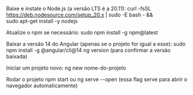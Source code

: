 Baixe e instale o Node.js (a versão LTS é a 20.11): curl -fsSL https://deb.nodesource.com/setup_20.x | sudo -E bash - &&\
sudo apt-get install -y nodejs

Atualize o npm se necessário: sudo npm install -g npm@latest

Baixar a versão 14 do Angular (apenas se o projeto for igual a esse): sudo npm install -g @angular/cli@14
ng version (para confirmar a versão baixada)

Iniciar um projeto novo: ng new nome-do-projeto

Rodar o projeto npm start ou ng serve --open (essa flag serve para abrir o navegador automaticamente)
